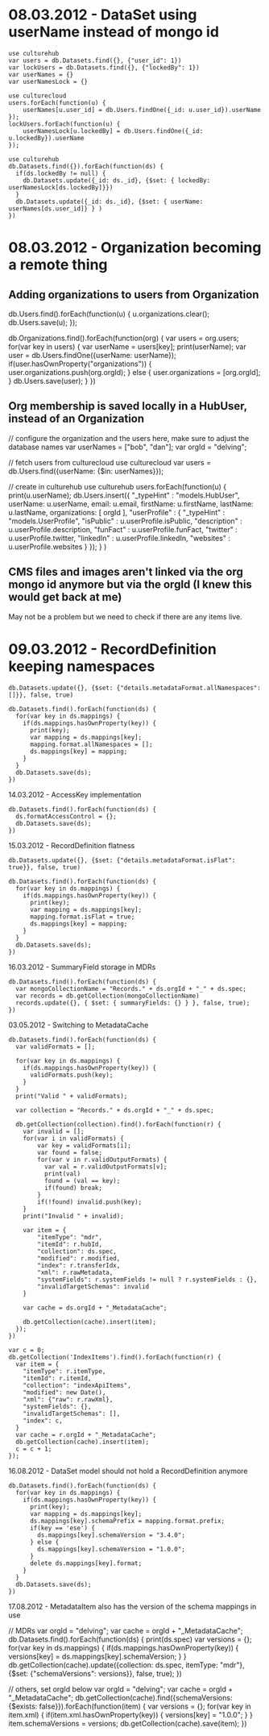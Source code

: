 # 08.03.2012 - DataSet using userName instead of mongo id

    use culturehub
    var users = db.Datasets.find({}, {"user_id": 1})
    var lockUsers = db.Datasets.find({}, {"lockedBy": 1})
    var userNames = {}
    var userNamesLock = {}

    use culturecloud
    users.forEach(function(u) {
        userNames[u.user_id] = db.Users.findOne({_id: u.user_id}).userName
    });
    lockUsers.forEach(function(u) {
        userNamesLock[u.lockedBy] = db.Users.findOne({_id: u.lockedBy}).userName
    });

    use culturehub
    db.Datasets.find({}).forEach(function(ds) {
      if(ds.lockedBy != null) {
        db.Datasets.update({_id: ds._id}, {$set: { lockedBy: userNamesLock[ds.lockedBy]}})
      }
      db.Datasets.update({_id: ds._id}, {$set: { userName: userNames[ds.user_id]} } )
    })

# 08.03.2012 - Organization becoming a remote thing

## Adding organizations to users from Organization

db.Users.find().forEach(function(u) { u.organizations.clear(); db.Users.save(u); });

db.Organizations.find().forEach(function(org) {
  var users = org.users;
  for(var key in users) {
    var userName = users[key];
    print(userName);
    var user = db.Users.findOne({userName: userName});
    if(user.hasOwnProperty("organizations")) {
      user.organizations.push(org.orgId);
    } else {
      user.organizations = [org.orgId];
    }
    db.Users.save(user);
  }
})

## Org membership is saved locally in a HubUser, instead of an Organization

// configure the organization and the users here, make sure to adjust the database names
var userNames = ["bob", "dan"];
var orgId = "delving";

// fetch users from culturecloud
use culturecloud
var users = db.Users.find({userName: {$in: userNames}});

// create in culturehub
use culturehub
users.forEach(function(u) {
  print(u.userName);
  db.Users.insert({
    "_typeHint" : "models.HubUser",
    userName: u.userName,
    email: u.email,
    firstName: u.firstName,
    lastName: u.lastName,
    organizations: [ orgId ],
    "userProfile" : {
    		"_typeHint" : "models.UserProfile",
    		"isPublic" : u.userProfile.isPublic,
    		"description" : u.userProfile.description,
    		"funFact" : u.userProfile.funFact,
    		"twitter" : u.userProfile.twitter,
    		"linkedIn" : u.userProfile.linkedIn,
    		"websites" : u.userProfile.websites
    	}
  });
  }
)


## CMS files and images aren't linked via the org mongo id anymore but via the orgId (I knew this would get back at me)

May not be a problem but we need to check if there are any items live.



# 09.03.2012 - RecordDefinition keeping namespaces

    db.Datasets.update({}, {$set: {"details.metadataFormat.allNamespaces": []}}, false, true)

    db.Datasets.find().forEach(function(ds) {
      for(var key in ds.mappings) {
        if(ds.mappings.hasOwnProperty(key)) {
          print(key);
          var mapping = ds.mappings[key];
          mapping.format.allNamespaces = [];
          ds.mappings[key] = mapping;
        }
      }
      db.Datasets.save(ds);
    })

14.03.2012 - AccessKey implementation

    db.Datasets.find().forEach(function(ds) {
      ds.formatAccessControl = {};
      db.Datasets.save(ds);
    })

15.03.2012 - RecordDefinition flatness

    db.Datasets.update({}, {$set: {"details.metadataFormat.isFlat": true}}, false, true)

    db.Datasets.find().forEach(function(ds) {
      for(var key in ds.mappings) {
        if(ds.mappings.hasOwnProperty(key)) {
          print(key);
          var mapping = ds.mappings[key];
          mapping.format.isFlat = true;
          ds.mappings[key] = mapping;
        }
      }
      db.Datasets.save(ds);
    })

16.03.2012 - SummaryField storage in MDRs

    db.Datasets.find().forEach(function(ds) {
      var mongoCollectionName = "Records." + ds.orgId + "_" + ds.spec;
      var records = db.getCollection(mongoCollectionName)
      records.update({}, { $set: { summaryFields: {} } }, false, true);
    })

03.05.2012 - Switching to MetadataCache

    db.Datasets.find().forEach(function(ds) {
      var validFormats = [];

      for(var key in ds.mappings) {
        if(ds.mappings.hasOwnProperty(key)) {
          validFormats.push(key);
        }
      }
      print("Valid " + validFormats);

      var collection = "Records." + ds.orgId + "_" + ds.spec;

      db.getCollection(collection).find().forEach(function(r) {
        var invalid = [];
        for(var i in validFormats) {
            var key = validFormats[i];
            var found = false;
            for(var v in r.validOutputFormats) {
              var val = r.validOutputFormats[v];
              print(val)
              found = (val == key);
              if(found) break;
            }
            if(!found) invalid.push(key);
        }
        print("Invalid " + invalid);

        var item = {
            "itemType": "mdr",
            "itemId": r.hubId,
            "collection": ds.spec,
            "modified": r.modified,
            "index": r.transferIdx,
            "xml": r.rawMetadata,
            "systemFields": r.systemFields != null ? r.systemFields : {},
            "invalidTargetSchemas": invalid
        }

        var cache = ds.orgId + "_MetadataCache";

        db.getCollection(cache).insert(item);
      });
    })

    var c = 0;
    db.getCollection('IndexItems').find().forEach(function(r) {
      var item = {
        "itemType": r.itemType,
        "itemId": r.itemId,
        "collection": "indexApiItems",
        "modified": new Date(),
        "xml": {"raw": r.rawXml},
        "systemFields": {},
        "invalidTargetSchemas": [],
        "index": c,
      }
      var cache = r.orgId + "_MetadataCache";
      db.getCollection(cache).insert(item);
      c = c + 1;
    });


16.08.2012 - DataSet model should not hold a RecordDefinition anymore

    db.Datasets.find().forEach(function(ds) {
      for(var key in ds.mappings) {
        if(ds.mappings.hasOwnProperty(key)) {
          print(key);
          var mapping = ds.mappings[key];
          ds.mappings[key].schemaPrefix = mapping.format.prefix;
          if(key == 'ese') {
            ds.mappings[key].schemaVersion = "3.4.0";
          } else {
            ds.mappings[key].schemaVersion = "1.0.0";
          }
          delete ds.mappings[key].format;
        }
      }
      db.Datasets.save(ds);
    })

17.08.2012 - MetadataItem also has the version of the schema mappings in use

// MDRs
var orgId = "delving";
var cache = orgId + "_MetadataCache";
db.Datasets.find().forEach(function(ds) {
  print(ds.spec)
  var versions = {};
  for(var key in ds.mappings) {
    if(ds.mappings.hasOwnProperty(key)) {
      versions[key] = ds.mappings[key].schemaVersion;
    }
  }
  db.getCollection(cache).update({collection: ds.spec, itemType: "mdr"}, {$set: {"schemaVersions": versions}}, false, true);
})

// others, set orgId below
var orgId = "delving";
var cache = orgId + "_MetadataCache";
db.getCollection(cache).find({schemaVersions: {$exists: false}}).forEach(function(item) {
  var versions = {};
  for(var key in item.xml) {
    if(item.xml.hasOwnProperty(key)) {
      versions[key] = "1.0.0";
    }
  }
  item.schemaVersions = versions;
  db.getCollection(cache).save(item);
})

